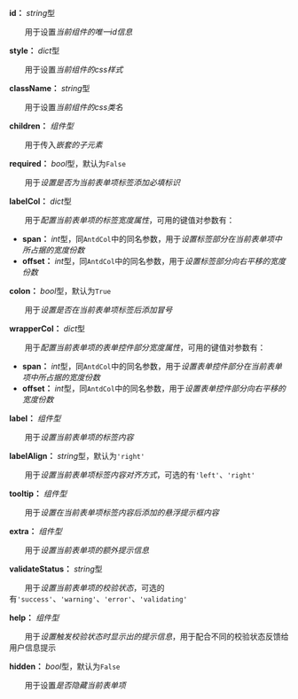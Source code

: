 **id：** *string*型

　　用于设置*当前组件的唯一id信息*

**style：** *dict*型

　　用于设置*当前组件的css样式*

**className：** *string*型

　　用于设置*当前组件的css类名*

**children：** *组件型*

　　用于传入*嵌套的子元素*

**required：** *bool*型，默认为`False`

　　用于*设置是否为当前表单项标签添加必填标识*

**labelCol：** *dict*型

　　用于*配置当前表单项的标签宽度属性*，可用的键值对参数有：

- **span：** *int*型，同`AntdCol`中的同名参数，用于*设置标签部分在当前表单项中所占据的宽度份数*
- **offset：** *int*型，同`AntdCol`中的同名参数，用于*设置标签部分向右平移的宽度份数*

**colon：** *bool*型，默认为`True`

　　用于*设置是否在当前表单项标签后添加冒号*

**wrapperCol：** *dict*型

　　用于*配置当前表单项的表单控件部分宽度属性*，可用的键值对参数有：

- **span：** *int*型，同`AntdCol`中的同名参数，用于*设置表单控件部分在当前表单项中所占据的宽度份数*
- **offset：** *int*型，同`AntdCol`中的同名参数，用于*设置表单控件部分向右平移的宽度份数*

**label：** *组件型*

　　用于*设置当前表单项的标签内容*

**labelAlign：** *string*型，默认为`'right'`

　　用于*设置当前表单项标签内容对齐方式*，可选的有`'left'`、`'right'`

**tooltip：** *组件型*

　　用于*设置在当前表单项标签内容后添加的悬浮提示框内容*

**extra：** *组件型*

　　用于*设置当前表单项的额外提示信息*

**validateStatus：** *string*型

　　用于*设置当前表单项的校验状态*，可选的有`'success'`、`'warning'`、`'error'`、`'validating'`

**help：** *组件型*

　　用于*设置触发校验状态时显示出的提示信息*，用于配合不同的校验状态反馈给用户信息提示

**hidden：** *bool*型，默认为`False`

　　用于设置*是否隐藏当前表单项*